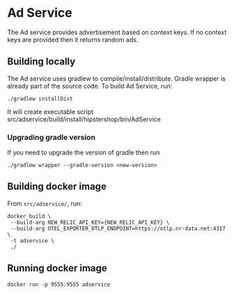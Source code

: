 # Ad Service

The Ad service provides advertisement based on context keys. If no context keys are provided then it returns random ads.

## Building locally

The Ad service uses gradlew to compile/install/distribute. Gradle wrapper is already part of the source code. To build Ad Service, run:

```
./gradlew installDist
```
It will create executable script src/adservice/build/install/hipstershop/bin/AdService

### Upgrading gradle version
If you need to upgrade the version of gradle then run

```
./gradlew wrapper --gradle-version <new-version>
```

## Building docker image

From `src/adservice/`, run:

```
docker build \
 --build-arg NEW_RELIC_API_KEY={NEW_RELIC_API_KEY} \
 --build-arg OTEL_EXPORTER_OTLP_ENDPOINT=https://otlp.nr-data.net:4317 \
 -t adservice \
 ./
```

## Running docker image

```
docker run -p 9555:9555 adservice
```

